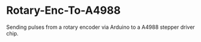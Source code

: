 # Rotary-Enc-To-A4988
Sending pulses from a rotary encoder via Arduino to a A4988 stepper driver chip.
